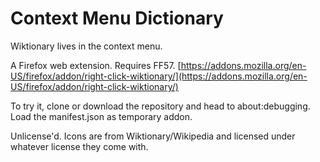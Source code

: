 # Context Menu Dictionary

Wiktionary lives in the context menu.

A Firefox web extension. Requires FF57. [https://addons.mozilla.org/en-US/firefox/addon/right-click-wiktionary/](https://addons.mozilla.org/en-US/firefox/addon/right-click-wiktionary/)

To try it, clone or download the repository and head to about:debugging. Load the manifest.json as temporary addon.

Unlicense'd. Icons are from Wiktionary/Wikipedia and licensed under whatever license they come with.

